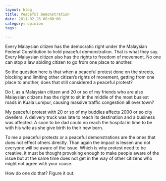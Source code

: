 ```yaml
---
layout: blog
title: Peaceful Demonstration
date: 2011-02-26 00:00:00
category: opinion
tags:

---
```


Every Malaysian citizen has the democratic right under the Malaysian Federal Constitution to hold peaceful demonstration. That is what they say. Every Malaysian citizen also has the rights to freedom of movement. No one can stop a law abiding citizen to go from one place to another.

So the question here is that when a peaceful protest done on the streets, blocking and limiting other citizen’s rights of movement, getting from one place to another, does that still considered a peaceful protest?

Do I, as a Malaysian citizen and 20 or so of my friends who are also Malaysian citizens has the right to sit in the middle of the most busiest roads in Kuala Lumpur, causing massive traffic congestion all over town?

My peaceful protest with 20 or so of my buddies affects 2000 or so city dwellers. A delivery truck was late to reach its destination and a business was affected. A soon to be dad could no reach the hospital in time to be with his wife as she give birth to their new born.

To me a peaceful protests or a peaceful demonstrations are the ones that does not effect others directly. Than again the impact is lessen and not everyone will be aware of the issue. Which is why protest need to be creative, it must be thought provoking enough to make people aware of the issue but at the same time does not get in the way of other citizens who might not agree with your cause.

How do one do that? Figure it out.
